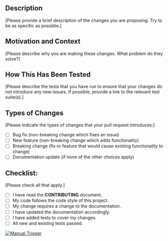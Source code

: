 ## Description

[Please provide a brief description of the changes you are proposing. Try to be as specific as possible.]

## Motivation and Context

[Please describe why you are making these changes. What problem do they solve?]

## How This Has Been Tested

[Please describe the tests that you have run to ensure that your changes do not introduce any new issues. If possible, provide a link to the relevant test suite(s).]

## Types of Changes

[Please indicate the types of changes that your pull request introduces:]

- [ ] Bug fix (non-breaking change which fixes an issue)
- [ ] New feature (non-breaking change which adds functionality)
- [ ] Breaking change (fix or feature that would cause existing functionality to change)
- [ ] Documentation update (if none of the other choices apply)

## Checklist:

[Please check all that apply.]

- [ ] I have read the **CONTRIBUTING** document.
- [ ] My code follows the code style of this project.
- [ ] My change requires a change to the documentation.
- [ ] I have updated the documentation accordingly.
- [ ] I have added tests to cover my changes.
- [ ] All new and existing tests passed.

[![Manual Trigger](https://github.com/<username>/<repository>/actions/workflows/manual.yml/badge.svg)](https://github.com/<username>/<repository>/actions/workflows/manual.yml)
